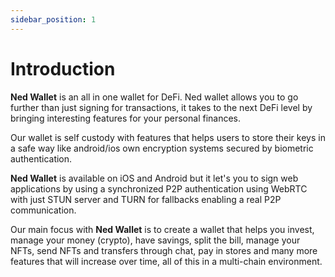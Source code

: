 ```yaml
---
sidebar_position: 1
---
```


# Introduction

**Ned Wallet** is an all in one wallet for DeFi. Ned wallet allows you to go
further than just signing for transactions, it takes to the next DeFi level by
bringing interesting features for your personal finances.

Our wallet is self custody with features that helps users to store their keys in
a safe way like android/ios own encryption systems secured by biometric
authentication.

**Ned Wallet** is available on iOS and Android but it let's you to sign web
applications by using a synchronized P2P authentication using WebRTC with just
STUN server and TURN for fallbacks enabling a real P2P communication.

Our main focus with **Ned Wallet** is to create a wallet that helps you invest,
manage your money (crypto), have savings, split the bill, manage your NFTs, send
NFTs and transfers through chat, pay in stores and many more features that will
increase over time, all of this in a multi-chain environment.
